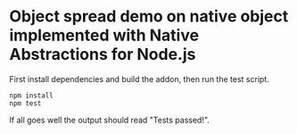 # Object spread demo on native object implemented with Native Abstractions for Node.js

First install dependencies and build the addon, then run the test script.

```
npm install
npm test
```

If all goes well the output should read "Tests passed!".
